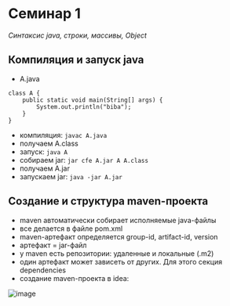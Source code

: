 # Семинар 1

*Синтаксис java, строки, массивы, Object*

## Компиляция и запуск java

* A.java
```
class A {
	public static void main(String[] args) {
		System.out.println("biba");
	}
}
```
* компиляция: ```javac A.java```
* получаем A.class
* запуск: ```java A```
* собираем jar: ```jar cfe A.jar A A.class```
* получаем A.jar
* запускаем jar: ```java -jar A.jar```

## Создание и структура maven-проекта

* maven автоматически собирает исполняемые java-файлы
* все делается в файле pom.xml
* maven-артефакт определяется group-id, artifact-id, version
* артефакт = jar-файл
* у maven есть репозитории: удаленные и локальные (.m2)
* один артефакт может зависеть от других. Для этого секция dependencies
* создание maven-проекта в idea:

![image](https://github.com/user-attachments/assets/5e721a70-4719-4a20-9813-70beda78bc8a)
